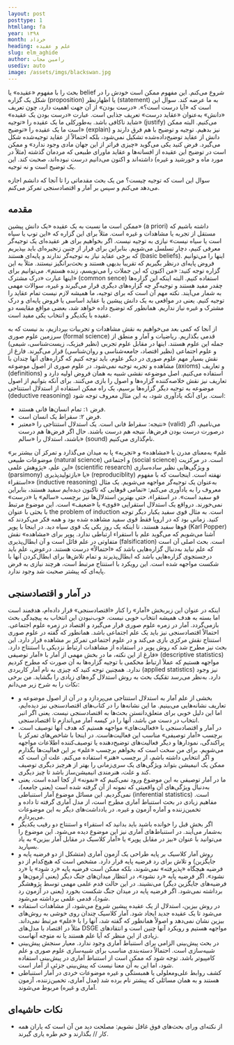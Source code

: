 ```yaml
---
layout: post
posttype: 1
htmllang: fa
year: ۱۳۹۸
month: خرداد
heading: ‌علم و عقیده
slug: elm_aghide
author: رامین مجاب
usediv: auto
image: /assets/imgs/blackswan.jpg
---
```


بحث را با مفهوم «عقیده» یا belief شروع می‌کنم. این مفهوم ممکن است خودش را در شکل یک گزاره (proposition) یا اظهارنظر (statement) به ما عرضه کند. سوال این است که «آیا درست است؟». «درست بودن» از آن جهت اهمیت دارد، چون تعریف «دانش» به‌عنوان «عقاید درست» تعریف جذابی است.
عبارت «درست بودن یک عقیده» شاید ناکافی باشد. به‌طورکلی ما یک عقیده را «توجیه» (justify) می‌کنیم. البته ممکن است ما یک عقیده را «توضیح» (explain) نیز بدهیم. توجیه و توضیح با هم فرق دارند و دانش از عقاید توضیح‌داده‌شده تشکیل نمی‌شود، بلکه احتمالاً از عقاید توجیه‌شده شکل می‌گیرد. فرض کنید یکی می‌گوید «چیزی فراتر از این جهان مادی وجود ندارد» و ممکن است در توضیح این عقیده از افسانه‌ها و عقاید ماورای طبیعی که مردمان گذشته (مثلاً در مورد ماه و خورشید و غیره) داشته‌اند و اکنون می‌دانیم درست نبوده‌اند، صحبت کند. این یک توضیح است و نه توجیه.

سوال این است که توجیه چیست؟ من یک بحث مقدماتی را تا آنجا که دانشم اجازه می‌دهد می‌کنم و سپس بر آمار و اقتصادسنجی تمرکز می‌کنم.

## مقدمه
ممکن است ما نسبت به یک عقیده «یک دانش پیشین» (a priori) داشته باشیم که مستقل از تجربه یا مشاهدات و غیره است. مثلاً برای این گزاره که «این توپ یا سیاه است یا سیاه نیست» نیازی به توجیه نیست. 
اگر بخواهیم برای هر عقیده‌ای یک توجیه‌گر معرفی کنیم، دچار تسلسل می‌شویم. بنابراین برای فرار از چنین زنجیره‌ای باید بپذیریم که برخی عقاید نیاز به توجیه‌گر ندارند و پایه‌ای هستند (basic beliefs). اینها را می‌توانیم فروض پایه‌ای درنظر بگیریم که تقریباً بدیهی هستند و بحث‌برانگیز نیستند. مثلاً به این گزاره توجه کنید: «من اکنون که این جملات را می‌نویسم، زنده هستم». می‌توانیم برای اینها عبارت «درک مشترک» (common sence) استفاده کنیم. البته اینکه این گزاره‌ها چقدر مفید هستند و توجیه‌گر چه گزاره‌های دیگری قرار می‌گیرند و غیره، سوالات مهمی به شمار می‌آیند.
نکته مهم آن است که برای توجیه، ما همیشه لازم نیست تمام عقاید را توجیه کنیم. یعنی در مواقعی به یک دانش پیشین یا عقاید اساسی یا فروض پایه‌ای و درک مشترک و غیره نیاز نداریم. همانطور که توضیح داده خواهد شد، بعضی مواقع مقایسه دو عقیده با یکدیگر و انتخاب یکی مفید است.

از آنجا که کمی بعد می‌خواهیم به نقش مشاهدات و تجربیات بپردازیم، بد نیست که به سرزمین علوم صوری (formal science) قدمی بگذاریم. ریاضیات و آمار و منطق از جمله این علوم هستند. اینها در مقابل علوم تجربی (نظیر فیزیک، زیست‌شناسی، شیمی) و علوم اجتماعی (نظیر اقتصاد، جامعه‌شناسی و روان‌شناسی) قرار می‌گیرند. فارغ از نقش بسیار مهم علوم صوری در دیگر علوم، باید توجه کنیم که گزاره‌های آنها چندان با مشاهده و تجربه توجیه نمی‌شود.
در علوم صوری از اصول موضوعه (axioms) و تعاریف (definitions) استفاده می‌کنیم. اصل موضوعه نقشی شبیه به همان فروض اولیه دارد و تعاریف نیز نقش خلاصه‌کننده گزاره‌ها و اصول را بازی می‌کنند. برای آنکه  بتوانیم از اصول موضوعه به توجیه دیگر گزاره‌ها برسیم، یک راه ممکن استفاده از استدلال استنتاجی (deductive reasoning) است. برای آنکه یادآوری شود، به این مثال معروف توجه شود: 
- فرض ۱: تمام انسان‌ها فانی هستند.
- فرض ۲: سقراط یک انسان است.
- نتیجه: سقراط فانی است.
یک استدلال استنتاجی را «معتبر» (valid) می‌نامیم، اگر درصورت درست بودن فرض‌ها، نتیجه هم درست باشند. حال اگر فرض‌ها هم درست باشند، استدلال را «سالم» (sound) نام‌گذاری می‌کنیم.

«علم» به‌معنای مدرن با «مشاهده» و «تجربه» پا به میدان می‌گذارد و تمرکز آن بیشتر بر موضوعات طبیعی (natural science) و اجتماعی (social science) است. در مرکزیت این علم، «پژوهش علمی» (scientific research) و ویژگی‌هایی نظیر ساده‌سازی (parsimony) یا «بازتولیدپذیری» (reproduciblity) نهفته است.
اینجاست که با مفهوم «استقراء» (inductive reasoning) به‌عنوان یک توجیه‌گر مواجهه می‌شویم. یک مثال معروف را به یادآوری می‌کنم: «تمامی قوهایی که تاکنون دیده‌ایم سفید هستند، بنابراین قو سفید است». 
در استقراء، حتی بهترین استدلال‌ها نیز برچسب «سالم» یا «درست» نمی‌خورند. درواقع یک استدلال استقرایی «قوی» یا «ضعیف» است. این موضوع مرتبط با بحثی با عنوان the problem of induction است. به مثال قوی سفید یکبار دیگر توجه کنید. زمانی بود که در اروپا فقط قوی سفید مشاهده شده بود و همه فکر می‌کردند که قوها سفید هستند، تا اینکه یک روز یکی یک قوی سیاه دید. 
در اینجا با پوپر (Karl Popper) آشنا می‌شویم که می‌گوید علم با استقراء ارتباطی ندارد. پوپر برای «مشاهده» نقش متفاوتی در علم قائل است و آن ابطال‌پذیری (falsification) است. بحث اصلی آن است که علم نباید به‌دنبال گزاره‌هایی باشد که «احتمالاً» درست هستند. درعوض، علم باید درجستجوی گزاره‌هایی باشد که ابطال‌پذیرند و تمام تلاش‌ها برای ابطال‌کردن آنها با شکست مواجهه شده است. این رویکرد با استنتاج مرتبط است، هرچند نیازی به فرض پایه‌ای که پیشتر صحبت شد وجود ندارد.

## در آمار و اقتصادسنجی
اینکه در عنوان این زیربخش «آمار» را کنار «اقتصادسنجی» قرار داده‌ام، هدفمند است اما بسته به هدف همیشه انتخاب خوبی نیست. خوب‌نبودن این انتخاب به پیچیدگی بحث بازمی‌گردد. آمار در زمره علوم صوری قرار می‌گیرد و اقتصاد در زمره علوم اجتماعی. احتمالاً اقتصادسنجی نیز باید یک علم اجتماعی باشد. همانطور که گفته در علوم صوری استنتاج نقش مرکزی بازی می‌کند و در علوم اجتماعی تمرکز بر مشاهده قرار دارد. این بحث نیز مطرح شد که روش پوپر در استفاده از مشاهدات ارتباط نزدیکی با استنتاج دارد. فارغ از این نکته، ما در بخش مهمی از آمار با «آمار توصیفی» (descriptive statistics) مواجهه هستیم که عملاً ارتباط محکمی با توجیه گزاره‌ها به آن صورت که مطرح کردیم ندارد. همچنین توجه کنید که چیزی به نام آمار کاربردی (applied statistics) نیز وجود دارد.
به‌نظر می‌رسد تقکیک بحث به روش استدلال گره‌های زیادی را بگشاید. من برخی نکات را به شرح زیر می‌دانم:

- بخشی از علم آمار به استدلال استنتاجی می‌پردازد و در آن از اصول موضوعه و تعاریف نشانه‌هایی می‌بینیم. ما این نشانه‌ها را در کتاب‌های اقتصادسنجی نیز دیده‌ایم، اما این دلیل خوبی برای متعلق‌دانستن بحث‌ها به اقتصادسنجی نیست. یعنی اگر انبر انتخاب در دست من باشد، آنها را در کیسه آمار می‌اندازم تا اقتصادسنجی.
- در آمار و اقتصادسنجی با «فعالیت‌های» مواجهه هستیم که هدف آنها توصیف است. برچسب «آمار توصیفی» مناسب این فعالیت‌هاست. در اینجا با شاخص‌های تمرکز یا پراکندگی، نمودارها و دیگر فعالیت‌های توضیح‌دهنده یا توصیف‌کننده اطلاعات مواجهه می‌شویم. برای من سخت است که بخواهم برچسب «علم» بر این فعالیت‌ها بگذارم و اگر انتخابی داشته باشم، از برچسب «هنر» استفاده می‌کنم. علت آن است که ممکن یک انیمیشن بتواند ویژگی‌های یک سری‌زمانی را بهتر از هرچیز دیگری توصیف کند و علت، هنرمندی انیمیشن‌ساز باشد تا چیز دیگری.
- ما در آمار توصیفی به این موضوع ورود نمی‌کنیم که «نمونه» از کجا آمده است. یعنی به‌دنبال ویژگی‌های آن واقعیتی که نمونه از آن گرفته شده است (یعنی جامعه)، نمی‌گردیم. این مسائل موضوع  آمار استنباطی (inferential statistics) است. مفاهیم زیادی در بحث استنباط آماری مطرح است، از مدل آماری گرفته تا داده و تخمین‌زننده و آماره آزمون و غیره. در یادداشت‌های دیگر به این موضوعات می‌پردازم.
- اگر بخش قبل را خوانده باشید باید بدانید که استقراء و استنتاج دو رقیب یکدیگر به‌شمار می‌آیند. در استنباط‌های آماری نیز این موضوع دیده می‌شود. این موضوع را می‌توانید با عنوان «بیز در مقابل پوپر» یا «آمار کلاسیک در مقابل آمار بیزین» به یاد بسپارید. 
- روش آمار کلاسیک بر پایه طراحی یک آزمون آماری (متشکل از دو فرضیه پایه و جایگزین) و تلاش برای رد فرضیه پایه قرار دارد. مشخص است که هیچ‌کدام از دو فرضیه هیچگاه «پذیرفته» نمی‌شوند، بلکه ممکن است فرضیه پایه «رد شود» یا «رد نشود». اگر فرضیه پایه «رد نشود»، در انتظار میدان‌های جنگ دیگر (یعنی آزمون‌ها و فرضیه‌های جایگزین دیگر) می‌نشیند. در این حالت قدم علمی مهمی توسط پژوهشگر برداشته نمی‌شود. اگر فرضیه پایه در میدان جنگ شکست بخورد (یعنی در آزمون رد شود)، قدمی علمی برداشته می‌شود. 
- در روش بیزین، استدلال از یک عقیده پیشین شروع می‌شود، از مشاهدات استفاده می‌شود تا یک عقیده جدید ایجاد شود. آمار کلاسیک چندان روی خوشی به روش‌های بیزین نشان نمی‌دهد و اصولاً همانطور که گفته شد، آنها را با «علم» مرتبط نمی‌داند. مثلاً در اقتصاد با مدل‌های DSGE مواجهه هستیم و رویکرد آنها چنین است و انتقادهای زیادی از این منظر که آیا علم هستند یا نه متوجه آنهاست. 
- در بحث پیش‌بینی الزامی برای استنباط آماری وجود ندارد. معیار سنجش پیش‌بینی شبیه‌سازی است.  احتمالاً دسته‌بندی مناسب برای شبیه‌سازی علوم صوری و علم کامپیوتر باشد. توجه شود که ممکن است از استنباط آماری در پیش‌بینی استفاده شود، اما این به آن معنا نیست که پیش‌بینی جزئی از آمار است.
- کشف روابط علی‌ومعلولی یا همبستگی و غیره موضوعات خردی در آمار استنباطی هستند و به همان مسائلی که پیشتر نام برده شد (مدل آماری، تخمین‌زننده، آزمون آماری و غیره) مربوط می‌شوند.

## نکات حاشیه‌ای
- از نکته‌ای ورای بحث‌های فوق غافل نشویم:
مصلحت دید من آن است که یاران همه کار // بگذارند و خم طره یاری گیرند.





 






 


 





